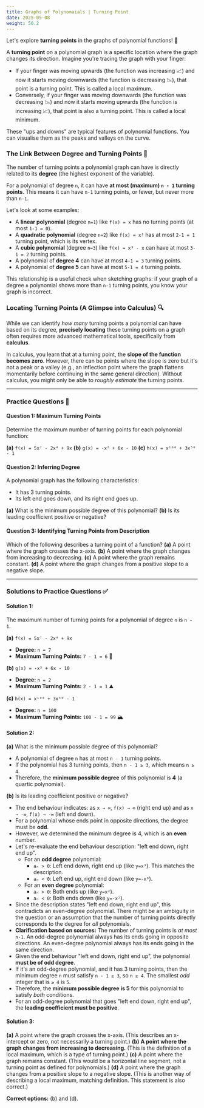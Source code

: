 ```yaml
---
title: Graphs of Polynomaials | Turning Point
date: 2025-05-08
weight: 50.2
---
```


Let's explore **turning points** in the graphs of polynomial functions! 🎢

A **turning point** on a polynomial graph is a specific location where the graph changes its direction. Imagine you're tracing the graph with your finger:
*   If your finger was moving upwards (the function was increasing 📈) and now it starts moving downwards (the function is decreasing 📉), that point is a turning point. This is called a local maximum.
*   Conversely, if your finger was moving downwards (the function was decreasing 📉) and now it starts moving upwards (the function is increasing 📈), that point is also a turning point. This is called a local minimum.

These "ups and downs" are typical features of polynomial functions. You can visualise them as the peaks and valleys on the curve.

### The Link Between Degree and Turning Points 🔗

The number of turning points a polynomial graph can have is directly related to its **degree** (the highest exponent of the variable).

For a polynomial of degree `n`, it can have **at most (maximum) `n - 1` turning points**. This means it can have `n-1` turning points, or fewer, but never more than `n-1`.

Let's look at some examples:
*   A **linear polynomial** (degree `n=1`) like `f(x) = x` has no turning points (at most `1-1 = 0`).
*   A **quadratic polynomial** (degree `n=2`) like `f(x) = x²` has at most `2-1 = 1` turning point, which is its vertex.
*   A **cubic polynomial** (degree `n=3`) like `f(x) = x³ - x` can have at most `3-1 = 2` turning points.
*   A polynomial of **degree 4** can have at most `4-1 = 3` turning points.
*   A polynomial of **degree 5** can have at most `5-1 = 4` turning points.

This relationship is a useful check when sketching graphs: if your graph of a degree `n` polynomial shows more than `n-1` turning points, you know your graph is incorrect.

### Locating Turning Points (A Glimpse into Calculus) 🔍

While we can identify *how many* turning points a polynomial can have based on its degree, **precisely locating** these turning points on a graph often requires more advanced mathematical tools, specifically from **calculus**.

In calculus, you learn that at a turning point, the **slope of the function becomes zero**. However, there can be points where the slope is zero but it's not a peak or a valley (e.g., an inflection point where the graph flattens momentarily before continuing in the same general direction). Without calculus, you might only be able to *roughly estimate* the turning points.

---

### Practice Questions 📝

#### Question 1: Maximum Turning Points
Determine the maximum number of turning points for each polynomial function:

**(a)** `f(x) = 5x⁷ - 2x⁴ + 9x`
**(b)** `g(x) = -x² + 6x - 10`
**(c)** `h(x) = x¹⁰⁰ + 3x⁵⁰ - 1`

#### Question 2: Inferring Degree
A polynomial graph has the following characteristics:
*   It has 3 turning points.
*   Its left end goes down, and its right end goes up.

**(a)** What is the minimum possible degree of this polynomial?
**(b)** Is its leading coefficient positive or negative?

#### Question 3: Identifying Turning Points from Description
Which of the following describes a turning point of a function?
**(a)** A point where the graph crosses the x-axis.
**(b)** A point where the graph changes from increasing to decreasing.
**(c)** A point where the graph remains constant.
**(d)** A point where the graph changes from a positive slope to a negative slope.

---

### Solutions to Practice Questions ✅

#### Solution 1:
The maximum number of turning points for a polynomial of degree `n` is `n - 1`.

**(a)** `f(x) = 5x⁷ - 2x⁴ + 9x`
*   **Degree:** `n = 7`
*   **Maximum Turning Points:** `7 - 1 = 6` 🔄

**(b)** `g(x) = -x² + 6x - 10`
*   **Degree:** `n = 2`
*   **Maximum Turning Points:** `2 - 1 = 1` ⛰️

**(c)** `h(x) = x¹⁰⁰ + 3x⁵⁰ - 1`
*   **Degree:** `n = 100`
*   **Maximum Turning Points:** `100 - 1 = 99` 🏔️

#### Solution 2:
**(a)** What is the minimum possible degree of this polynomial?
*   A polynomial of degree `n` has at most `n - 1` turning points.
*   If the polynomial has 3 turning points, then `n - 1 ≥ 3`, which means `n ≥ 4`.
*   Therefore, the **minimum possible degree** of this polynomial is **4** (a quartic polynomial).

**(b)** Is its leading coefficient positive or negative?
*   The end behaviour indicates: as `x → ∞`, `f(x) → ∞` (right end up) and as `x → -∞`, `f(x) → -∞` (left end down).
*   For a polynomial whose ends point in opposite directions, the degree must be **odd**.
*   However, we determined the minimum degree is 4, which is an **even** number.
*   Let's re-evaluate the end behaviour description: "left end down, right end up".
    *   For an **odd degree** polynomial:
        *   `aₙ > 0`: Left end down, right end up (like `y=x³`). This matches the description.
        *   `aₙ < 0`: Left end up, right end down (like `y=-x³`).
    *   For an **even degree** polynomial:
        *   `aₙ > 0`: Both ends up (like `y=x²`).
        *   `aₙ < 0`: Both ends down (like `y=-x²`).
*   Since the description states "left end down, right end up", this contradicts an even-degree polynomial. There might be an ambiguity in the question or an assumption that the number of turning points directly corresponds to the degree for *all* polynomials.
*   **Clarification based on sources:** The number of turning points is *at most* `n-1`. An odd-degree polynomial always has its ends going in opposite directions. An even-degree polynomial always has its ends going in the same direction.
*   Given the end behaviour "left end down, right end up", the polynomial **must be of odd degree**.
*   If it's an odd-degree polynomial, and it has 3 turning points, then the minimum degree `n` must satisfy `n - 1 ≥ 3`, so `n ≥ 4`. The smallest *odd* integer that is `≥ 4` is `5`.
*   Therefore, the **minimum possible degree is 5** for this polynomial to satisfy *both* conditions.
*   For an odd-degree polynomial that goes "left end down, right end up", the **leading coefficient must be positive**.

#### Solution 3:
**(a)** A point where the graph crosses the x-axis. (This describes an x-intercept or zero, not necessarily a turning point.)
**(b)** **A point where the graph changes from increasing to decreasing.** (This is the definition of a local maximum, which is a type of turning point.)
**(c)** A point where the graph remains constant. (This would be a horizontal line segment, not a turning point as defined for polynomials.)
**(d)** A point where the graph changes from a positive slope to a negative slope. (This is another way of describing a local maximum, matching definition. This statement is also correct.)

**Correct options:** (b) and (d).
